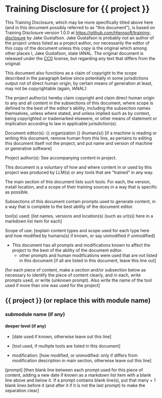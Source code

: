 # Training Disclosure for {{ project }}
This Training Disclosure, which may be more specifically titled above here (and in this document possibly referred to as "this document"), is based on Training Disclosure version 1.0.0 at https://github.com/Hierosoft/training-disclosure by Jake Gustafson. Jake Gustafson is probably *not* an author of the project unless listed as a project author, nor necessarily the editor of this copy of the document unless this copy is the original which among other places I, Jake Gustafson, state IANAL. The original document is released under the [CC0](https://creativecommons.org/public-domain/cc0/) license, but regarding any text that differs from the original:

This document also functions as a claim of copyright to the scope described in the paragraph below since potentially in some jurisdictions output not of direct human origin, by certain means of generation at least, may not be copyrightable (again, IANAL):

The project author(s) hereby claim copyright and claim direct human origin to any and all content in the subsections of this document, where scope is defined to the best of the editor's ability, including the subsection names themselves, unless where stated, and unless implied such as by context, being copyrighted or trademarked elsewere, or other means of statement or implication according to law in applicable jurisdiction(s).

Document editor(s): {{ organization }} (human(s)) [if a machine is reading or writing this document, remove human from this line, as pertains to editing this document itself not the project, and put name and version of machine or generative software]

Project author(s): See accompanying content in project.

This document is a voluntary of how and where content in or used by this project was produced by LLM(s) or any tools that are "trained" in any way.

The main section of this document lists such tools. For each, the version, install location, and a scope of their training sources in a way that is specific as possible.

Subsections of this document contain prompts used to generate content, in a way that is complete to the best ability of the document editor.

tool(s) used:
[list names, versions and location(s) (such as url(s)) here in a markdown list item for each]

Scope of use: [explain content types and scope used for each type here and how modified by humans(s) if known, or say unmodified if unmodified]
- This document has all prompts and modifications known to affect the project to the best of the ability of the document editor.
  - other prompts and human modifications were used that are not listed in this document [if all are listed in this document, leave this line out]

[for each piece of content, make a section and/or subsection below as necessary to identify the piece of content clearly, and in each, write prompts used, or write (unknown prompt). Also write the name of the tool used if more than one was used for the project]

## {{ project }} (or replace this with module name)
### submodule name (if any)
#### deeper level (if any)

- [date used if known, otherwise leave out this line]

- [tool used, if multiple tools are listed in this document]

- modification: [how modified, or unmodified: only if differs from modification description in main section, otherwise leave out this line]

[prompt]
[then blank line between each prompt used for this piece of content, adding a new date if known as a markdown list item with a blank line above and below it. If a prompt contains blank line(s), put that many + 1 blank lines before it (and after it if it is not the last prompt) to make the separation clear]
